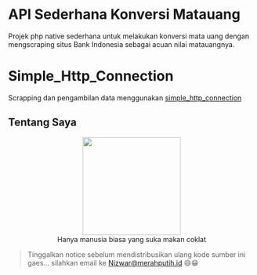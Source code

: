 # API Sederhana Konversi Matauang
Projek php native sederhana untuk melakukan konversi mata uang dengan mengscraping situs Bank Indonesia sebagai acuan nilai matauangnya.

# Simple_Http_Connection
Scrapping dan pengambilan data menggunakan [simple_http_connection](https://simplehtmldom.sourceforge.io)

## Tentang Saya 
<p align="center">
  <img width="200px" height="200px" src="https://1.bp.blogspot.com/-JYoVTVvNti8/XD14Y5j6spI/AAAAAAAAC5Q/UOZ0mnILQost96u_VMwnWc61wz60k3zJQCPcBGAYYCw/s500-cc/Nizwar-ID-Header-Background.JPG"/>  
  <br/>
<label>Hanya manusia biasa yang suka makan coklat</label>
  </p>

  > Tinggalkan notice sebelum mendistribusikan ulang kode sumber ini gaes...
  > silahkan email ke [Nizwar@merahputih.id](mailto:nizwar@merahputih.id) 😄😁

